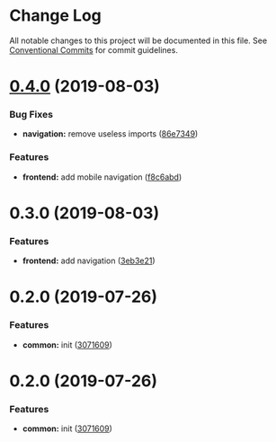 # Change Log

All notable changes to this project will be documented in this file.
See [Conventional Commits](https://conventionalcommits.org) for commit guidelines.

# [0.4.0](https://github.com/epochcrysis/web/compare/@site/navigation@0.3.0...@site/navigation@0.4.0) (2019-08-03)


### Bug Fixes

* **navigation:** remove useless imports ([86e7349](https://github.com/epochcrysis/web/commit/86e7349))


### Features

* **frontend:** add mobile navigation ([f8c6abd](https://github.com/epochcrysis/web/commit/f8c6abd))





# 0.3.0 (2019-08-03)


### Features

* **frontend:** add navigation ([3eb3e21](https://github.com/epochcrysis/web/commit/3eb3e21))



# 0.2.0 (2019-07-26)


### Features

* **common:** init ([3071609](https://github.com/epochcrysis/web/commit/3071609))





# 0.2.0 (2019-07-26)


### Features

* **common:** init ([3071609](https://github.com/epochcrysis/web/commit/3071609))

